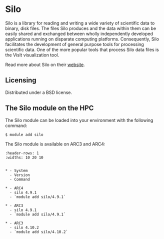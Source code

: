 # Silo

Silo is a library for reading and writing a wide variety of scientific data to binary, disk files. The files Silo produces and the data within them can be easily shared and exchanged between wholly independently developed applications running on disparate computing platforms. Consequently, Silo facilitates the development of general purpose tools for processing scientific data. One of the more popular tools that process Silo data files is the VisIt visualization tool.



Read more about Silo on their [website](https://wci.llnl.gov/simulation/computer-codes/silo/).





## Licensing 

Distributed under a BSD license.



## The Silo module on the HPC

The Silo module can be loaded into your environment with the following command:

```bash
$ module add silo
```

The Silo module is available on ARC3 and ARC4:

```{list-table}
:header-rows: 1
:widths: 10 20 10


* - System
  - Version
  - Command

* - ARC4
  - silo 4.9.1
  - `module add silo/4.9.1`

* - ARC3
  - silo 4.9.1
  - `module add silo/4.9.1`

* - ARC3
  - silo 4.10.2
  - `module add silo/4.10.2`

```